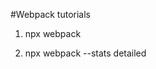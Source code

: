 #Webpack tutorials

1. npx webpack
<!-- // for detailed version of execution -->
2. npx webpack --stats detailed

<!-- Custom Configuration -->
